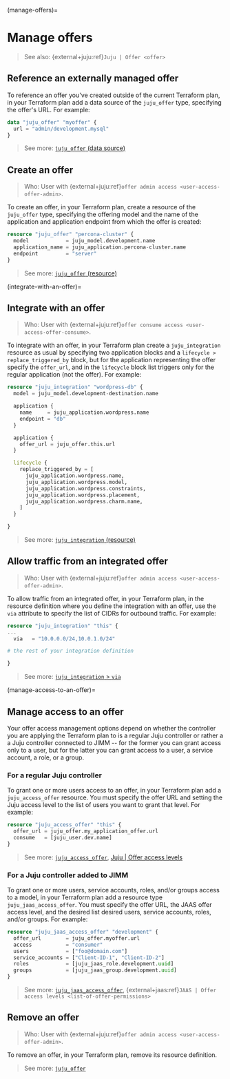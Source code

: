 (manage-offers)=
# Manage offers

> See also: {external+juju:ref}`Juju | Offer <offer>`


## Reference an externally managed offer

To reference an offer you've created outside of the current Terraform plan, in your Terraform plan add a data source of the `juju_offer` type, specifying the offer's URL. For example:

```terraform
data "juju_offer" "myoffer" {
  url = "admin/development.mysql"
}
```

> See more: [`juju_offer` (data source)](https://registry.terraform.io/providers/juju/juju/latest/docs/data-sources/offer)

## Create an offer

> Who: User with {external+juju:ref}`offer admin access <user-access-offer-admin>`.


To create an offer, in your Terraform plan, create a resource of the `juju_offer` type, specifying the offering model and the name of the application and application endpoint from which the offer is created:

```terraform
resource "juju_offer" "percona-cluster" {
  model            = juju_model.development.name
  application_name = juju_application.percona-cluster.name
  endpoint         = "server"
}
```

> See more: [`juju_offer` (resource)](https://registry.terraform.io/providers/juju/juju/latest/docs/resources/offer)


(integrate-with-an-offer)=
## Integrate with an offer

> Who: User with {external+juju:ref}`offer consume access <user-access-offer-consume>`.

To integrate with an offer, in your Terraform plan create a `juju_integration` resource as usual by specifying two application blocks and a `lifecycle > replace_triggered_by` block, but for the application representing the offer specify the `offer_url`, and in the `lifecycle` block list triggers only for the regular application (not the offer). For example:

```terraform
resource "juju_integration" "wordpress-db" {
  model = juju_model.development-destination.name

  application {
    name     = juju_application.wordpress.name
    endpoint = "db"
  }

  application {
    offer_url = juju_offer.this.url
  }

  lifecycle {
    replace_triggered_by = [
      juju_application.wordpress.name,
      juju_application.wordpress.model,
      juju_application.wordpress.constraints,
      juju_application.wordpress.placement,
      juju_application.wordpress.charm.name,
    ]
  }

}

```

> See more: [`juju_integration` (resource)](https://registry.terraform.io/providers/juju/juju/latest/docs/resources/integration)

## Allow traffic from an integrated offer
> Who: User with {external+juju:ref}`offer admin access <user-access-offer-admin>`.

To allow traffic from an integrated offer, in your Terraform plan, in the resource definition where you define the integration with an offer, use the `via` attribute to specify the list of CIDRs for outbound traffic. For example:



```terraform
resource "juju_integration" "this" {
...
  via   = "10.0.0.0/24,10.0.1.0/24"

# the rest of your integration definition

}

```

> See more: [`juju_integration` > `via`](https://registry.terraform.io/providers/juju/juju/latest/docs/resources/integration#via)


(manage-access-to-an-offer)=
## Manage access to an offer

Your offer access management options depend on whether the controller you are applying the Terraform plan to is a regular Juju controller or rather a a Juju controller connected to JIMM -- for the former you can grant access only to a user, but for the latter you can grant access to a user, a service account, a role, or a group.


### For a regular Juju controller
To grant one or more users access to an offer, in your Terraform plan add a `juju_access_offer` resource. You must specify the offer URL and setting the Juju access level to the list of users you want to grant that level. For example:

```terraform
resource "juju_access_offer" "this" {
  offer_url = juju_offer.my_application_offer.url
  consume   = [juju_user.dev.name]
}
```

> See more: [`juju_access_offer`](https://registry.terraform.io/providers/juju/juju/latest/docs/resources/access_offer), [Juju | Offer access levels](https://documentation.ubuntu.com/juju/3.6/reference/user/#valid-access-levels-for-application-offers)


### For a Juju controller added to JIMM
To grant one or more users, service accounts, roles, and/or groups access to a model, in your Terraform plan add a resource type `juju_jaas_access_offer`. You must specify the offer URL, the JAAS offer access level, and the desired list desired users, service accounts, roles, and/or groups. For example:

```terraform
resource "juju_jaas_access_offer" "development" {
  offer_url        = juju_offer.myoffer.url
  access           = "consumer"
  users            = ["foo@domain.com"]
  service_accounts = ["Client-ID-1", "Client-ID-2"]
  roles            = [juju_jaas_role.development.uuid]
  groups           = [juju_jaas_group.development.uuid]
}
```

> See more: [`juju_jaas_access_offer`](https://registry.terraform.io/providers/juju/juju/latest/docs/resources/jaas_access_offer), {external+jaas:ref}`JAAS | Offer access levels <list-of-offer-permissions>`



## Remove an offer
> Who: User with {external+juju:ref}`offer admin access <user-access-offer-admin>`.


To remove an offer, in your Terraform plan, remove its resource definition.

> See more: [`juju_offer`](https://registry.terraform.io/providers/juju/juju/latest/docs/resources/offer)
